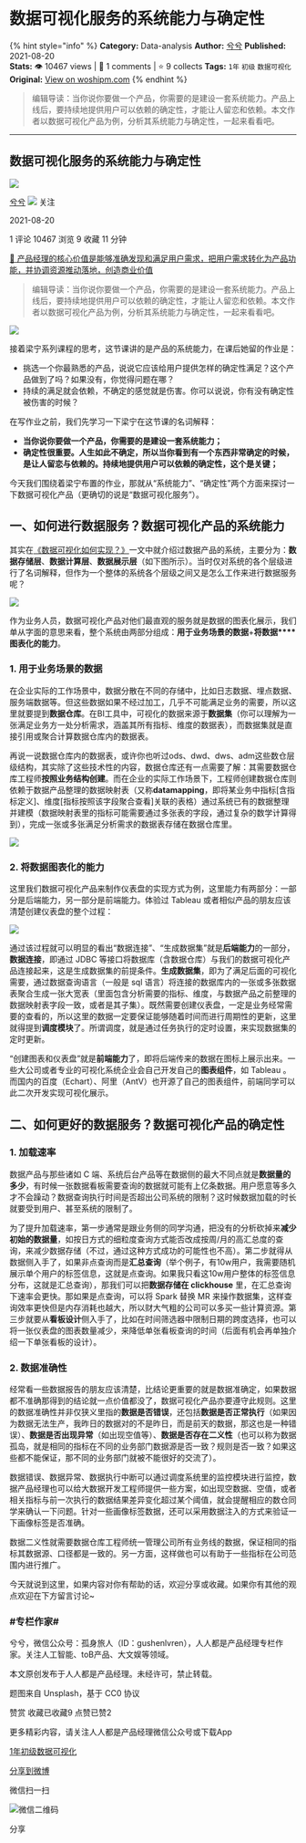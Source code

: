 # 数据可视化服务的系统能力与确定性
{% hint style="info" %}
**Category:** Data-analysis
**Author:** [兮兮](https://www.woshipm.com/u/122520)
**Published:** 2021-08-20  
**Stats:** 👁️ 10467 views | 💬 1 comments | ⭐ 9 collects
**Tags:** `1年` `初级` `数据可视化`
**Original:** [View on woshipm.com](https://www.woshipm.com/data-analysis/5080271.html)
{% endhint %}
> 编辑导读：当你说你要做一个产品，你需要的是建设一套系统能力。产品上线后，要持续地提供用户可以依赖的确定性，才能让人留恋和依赖。本文作者以数据可视化产品为例，分析其系统能力与确定性，一起来看看吧。

---

## 数据可视化服务的系统能力与确定性

[![](https://image.woshipm.com/wp-files/2018/10/kUlDQ7SJodEY0J5mwdCF.jpeg!/both/72x72)](https://www.woshipm.com/u/122520)

[兮兮](https://www.woshipm.com/u/122520) ![](https://static.woshipm.com/tag/1121_1@2x.png) 关注

2021-08-20

1 评论 10467 浏览 9 收藏 11 分钟

[🔗 产品经理的核心价值是能够准确发现和满足用户需求，把用户需求转化为产品功能，并协调资源推动落地，创造商业价值](https://ke.qidianla.com/courses/90pm)

> 编辑导读：当你说你要做一个产品，你需要的是建设一套系统能力。产品上线后，要持续地提供用户可以依赖的确定性，才能让人留恋和依赖。本文作者以数据可视化产品为例，分析其系统能力与确定性，一起来看看吧。

![](https://image.woshipm.com/wp-files/2021/08/Fd3195zdvNLgcGoSYV92.jpg)

接着梁宁系列课程的思考，这节课讲的是产品的系统能力，在课后她留的作业是：

*   挑选一个你最熟悉的产品，说说它应该给用户提供怎样的确定性满足？这个产品做到了吗？如果没有，你觉得问题在哪？
*   持续的满足就会依赖，不确定的感觉就是伤害。你可以说说，你有没有确定性被伤害的时候？

在写作业之前，我们先学习一下梁宁在这节课的名词解释：

*   **当你说你要做一个产品，你需要的是建设一套系统能力；**
*   **确定性很重要。人生如此不确定，所以当你看到有一个东西非常确定的时候，是让人留恋与依赖的。持续地提供用户可以依赖的确定性，这个是关键；**

今天我们围绕着梁宁布置的作业，那就从“系统能力”、“确定性”两个方面来探讨一下数据可视化产品（更确切的说是“数据可视化服务”）。

## 一、如何进行数据服务？数据可视化产品的系统能力

其实在[《数据可视化如何实现？》](http://www.woshipm.com/data-analysis/1907934.html)一文中就介绍过数据产品的系统，主要分为：**数据存储层**、**数据计算层**、**数据展示层**（如下图所示）。当时仅对系统的各个层级进行了名词解释，但作为一个整体的系统各个层级之间又是怎么工作来进行数据服务呢？

![](https://image.woshipm.com/wp-files/2021/08/2xBSv1fCy6MiDmBwORIb.png)

作为业务人员，数据可视化产品对他们最直观的服务就是数据的图表化展示，我们单从字面的意思来看，整个系统由两部分组成：**用于业务场景的数据**+**将数据****图表化的能力**。

### 1\. 用于业务场景的数据

在企业实际的工作场景中，数据分散在不同的存储中，比如日志数据、埋点数据、服务端数据等。但这些数据如果不经过加工，几乎不可能满足业务的需要，所以这里就要提到**数据仓库**。在BI工具中，可视化的数据来源于**数据集**（你可以理解为一张满足业务方一处分析需求，涵盖其所有指标、维度的数据表），而数据集就是直接引用或聚合计算数据仓库内的数据表。

再说一说数据仓库内的数据表，或许你也听过ods、dwd、dws、adm这些数仓层级结构，其实除了这些技术性的内容，数据仓库还有一点需要了解：其需要数据仓库工程师**按照业务结构创建**。而在企业的实际工作场景下，工程师创建数据仓库则依赖于数据产品整理的数据映射表（又称**datamapping**，即将某业务中指标\[含指标定义\]、维度\[指标按照该字段聚合查看\]关联的表格）通过系统已有的数据整理并建模（数据映射表里的指标可能需要通过多张表的字段，通过复杂的数学计算得到），完成一张或多张满足分析需求的数据表存储在数据仓库里。

![](https://image.woshipm.com/wp-files/2021/08/zm5YvV034p72avMmFYoY.png)

### 2\. 将数据图表化的能力

这里我们数据可视化产品来制作仪表盘的实现方式为例，这里能力有两部分：一部分是后端能力，另一部分是前端能力。体验过 Tableau 或者相似产品的朋友应该清楚创建仪表盘的整个过程：

![](https://image.woshipm.com/wp-files/2021/08/hvS14mpHV01zfgJwIKTw.png)

通过该过程就可以明显的看出“数据连接”、“生成数据集”就是**后端能力**的一部分，**数据连接**，即通过 JDBC 等接口将数据库（含数据仓库）与我们的数据可视化产品连接起来，这是生成数据集的前提条件。**生成数据集**，即为了满足后面的可视化需要，通过数据查询语言（一般是 sql 语言）将连接的数据库内的一张或多张数据表聚合生成一张大宽表（里面包含分析需要的指标、维度，与数据产品之前整理的数据映射表字段一致，或者是其子集）。既然需要创建仪表盘，一定是业务经常需要的查看的，所以这里的数据一定要保证能够随着时间而进行周期性的更新，这里就得提到**调度模块**了。所谓调度，就是通过任务执行的定时设置，来实现数据集的定时更新。

“创建图表和仪表盘”就是**前端能力**了，即将后端传来的数据在图标上展示出来。一些大公司或者专业的可视化系统企业会自己开发自己的**图表组件**，如 Tableau 。而国内的百度（Echart）、阿里（AntV）也开源了自己的图表组件，前端同学可以此二次开发实现可视化展示。

## 二、如何更好的数据服务？数据可视化产品的确定性

### 1\. 加载速率

数据产品与那些诸如 C 端、系统后台产品等在数据侧的最大不同点就是**数据量的多少**，有时候一张数据看板需要查询的数据就可能有上亿条数据。用户愿意等多久才不会躁动？数据查询执行时间是否超出公司系统的限制？这时候数据加载的时长就要受到用户、甚至系统的限制了。

为了提升加载速率，第一步通常是跟业务侧的同学沟通，把没有的分析砍掉来**减少初始的数据量**，如按日方式的细粒度查询方式能否改成按周/月的高汇总度的查询，来减少数据存储（不过，通过这种方式成功的可能性也不高）。第二步就得从数据侧入手了，如果非点查询而是**汇总查询**（举个例子，有10w用户，我需要随机展示单个用户的标签信息，这就是点查询。如果我只看这10w用户整体的标签信息分布，这就是汇总查询），那我们可以把**数据存储在 clickhouse** 里，在汇总查询下速率会更快。那如果是点查询，可以将 Spark 替换 MR 来操作数据集，这样查询效率更快但是内存消耗也越大，所以财大气粗的公司可以多买一些计算资源。第三步就要从**看板设计**侧入手了，比如在时间筛选器中限制日期的跨度选择，也可以将一张仪表盘的图表数量减少，来降低单张看板查询的时间（后面有机会再单独介绍一下单张看板的设计）。

### 2\. 数据准确性

经常看一些数据报告的朋友应该清楚，比结论更重要的就是数据准确定，如果数据都不准确那得到的结论就一点价值都没了，数据可视化产品亦要遵守此规则。这里的数据准确性并非仅狭义里指的**数据是否错误**，还包括**数据是否正常执行**（如果因为数据无法生产，我昨日的数据对的不是昨日，而是前天的数据，那这也是一种错误）、**数据是否出现异常**（如出现空值等）、**数据是否存在二义性**（也可以称为数据孤岛，就是相同的指标在不同的业务部门数据源是否一致？规则是否一致？如果这些都不能保证，那不同的业务部门就被不能很好的交流了）。

数据错误、数据异常、数据执行中断可以通过调度系统里的监控模块进行监控，数据产品经理也可以给大数据开发工程师提供一些方案，如出现空数据、空值，或者相关指标与前一次执行的数据结果差异变化超过某个阈值，就会提醒相应的数仓同学来确认一下问题。针对一些画像标签数据，还可以采用数据注入的方式来验证一下画像标签是否准确。

数据二义性就需要数据仓库工程师统一管理公司所有业务线的数据，保证相同的指标其数据源、口径都是一致的。另一方面，这样做也可以有助于一些指标在公司范围内进行推广。

今天就说到这里，如果内容对你有帮助的话，欢迎分享或收藏。如果你有其他的观点欢迎在下方留言讨论~

### #专栏作家#

兮兮，微信公众号：孤身旅人（ID：gushenlvren），人人都是产品经理专栏作家。关注人工智能、toB产品、大文娱等领域。

本文原创发布于人人都是产品经理。未经许可，禁止转载。

题图来自 Unsplash，基于 CC0 协议

赞赏 收藏已收藏9 点赞已赞2

更多精彩内容，请关注人人都是产品经理微信公众号或下载App

[1年](https://www.woshipm.com/tag/1%e5%b9%b4)[初级](https://www.woshipm.com/tag/%e5%88%9d%e7%ba%a7)[数据可视化](https://www.woshipm.com/tag/%e6%95%b0%e6%8d%ae%e5%8f%af%e8%a7%86%e5%8c%96)

[分享到微博](https://service.weibo.com/share/share.php?appkey=2775287854&title=数据可视化服务的系统能力与确定性&url=https://www.woshipm.com/data-analysis/5080271.html&pic=https://image.woshipm.com/wp-files/2021/08/Fd3195zdvNLgcGoSYV92.jpg)

微信扫一扫

![微信二维码](https://api.pwmqr.com/qrcode/create/?url=https://www.woshipm.com/data-analysis/5080271.html)

分享
